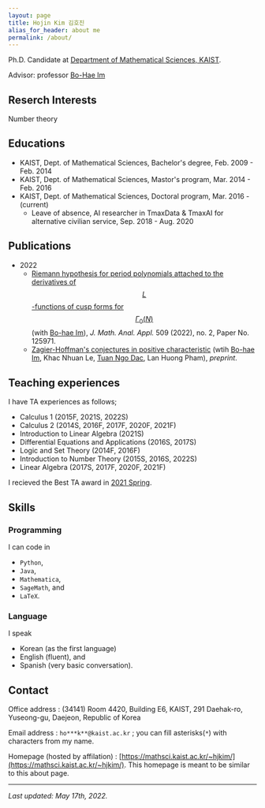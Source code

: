 ```yaml
---
layout: page
title: Hojin Kim 김호진
alias_for_header: about me
permalink: /about/
---
```

Ph.D. Candidate at [Department of Mathematical Sciences, KAIST](https://mathsci.kaist.ac.kr/home/).

Advisor: professor [Bo-Hae Im][BHIm]

## Reserch Interests
Number theory

## Educations
- KAIST, Dept. of Mathematical Sciences, Bachelor's degree, Feb. 2009 - Feb. 2014
- KAIST, Dept. of Mathematical Sciences, Mastor's program, Mar. 2014 - Feb. 2016
- KAIST, Dept. of Mathematical Sciences, Doctoral program, Mar. 2016 - (current)
  - Leave of absence, AI researcher in TmaxData & TmaxAI for alternative civilian service, Sep. 2018 - Aug. 2020

## Publications
* 2022
  * [Riemann hypothesis for period polynomials attached to the derivatives of $$L$$-functions of cusp forms for $$\Gamma_0(N)$$][IM2022] (with [Bo-hae Im][BHIm]), _J. Math. Anal. Appl._ 509 (2022), no. 2, Paper No. 125971.
  * [Zagier-Hoffman's conjectures in positive characteristic][IKLNdP2022] (wtih [Bo-hae Im][BHIm],  Khac Nhuan Le, [Tuan Ngo Dac][TNgoDac], Lan Huong Pham), _preprint_.

## Teaching experiences
I have TA experiences as follows;
* Calculus 1 (2015F, 2021S, 2022S)
* Calculus 2 (2014S, 2016F, 2017F, 2020F, 2021F)
* Introduction to Linear Algebra (2021S)
* Differential Equations and Applications (2016S, 2017S)
* Logic and Set Theory (2014F, 2016F)
* Introduction to Number Theory (2015S, 2016S, 2022S)
* Linear Algebra (2017S, 2017F, 2020F, 2021F)

I recieved the Best TA award in [2021 Spring](https://mathsci.kaist.ac.kr/home/2021/09/2021년-봄학기-우수조교상).

## Skills
### Programming
I can code in
- `Python`,
- `Java`,
- `Mathematica`,
- `SageMath`, and
- `LaTeX`.

### Language
I speak
- Korean (as the first language)
- English (fluent), and
- Spanish (very basic conversation).

## Contact
Office address : (34141) Room 4420, Building E6, KAIST, 291 Daehak-ro, Yuseong-gu, Daejeon, Republic of Korea

Email address : `ho***k**@kaist.ac.kr` ; you can fill asterisks(`*`) with characters from my name.

Homepage (hosted by affilation) : [https://mathsci.kaist.ac.kr/~hjkim/](https://mathsci.kaist.ac.kr/~hjkim/). This homepage is meant to be similar to this about page.

---
_Last updated: May 17th, 2022._

[IM2022]: https://doi.org/10.1016/j.jmaa.2021.125971
[IKLNdP2022]: https://arxiv.org/abs/2205.07165
[BHIm]: https://sites.google.com/view/imbh/home
[TNgoDac]: http://tuan.ngodac.perso.math.cnrs.fr